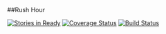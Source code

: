 ##Rush Hour

[![Stories in Ready](https://badge.waffle.io/weilandia/rush-hour.png?label=ready&title=Ready)](http://waffle.io/weilandia/rush-hour) [![Coverage Status](https://coveralls.io/repos/github/weilandia/rush-hour/badge.svg?branch=master)](https://coveralls.io/github/weilandia/rush-hour?branch=master) [![Build Status](https://travis-ci.org/weilandia/rush-hour.svg?branch=master)](https://travis-ci.org/weilandia/rush-hour)
